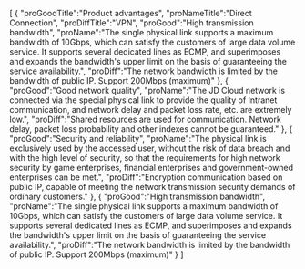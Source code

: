 [
	{
		"proGoodTitle":"Product advantages",
		"proNameTitle":"Direct Connection",
		"proDiffTitle":"VPN",
		"proGood":"High transmission bandwidth",
		"proName":"The single physical link supports a maximum bandwidth of 10Gbps, which can satisfy the customers of large data volume service. It supports several dedicated lines as ECMP, and superimposes and expands the bandwidth's upper limit on the basis of guaranteeing the service availability.",
		"proDiff":"The network bandwidth is limited by the bandwidth of public IP. Support 200Mbps (maximum)"
	},
	{
		"proGood":"Good network quality",
		"proName":"The JD Cloud network is connected via the special physical link to provide the quality of Intranet communication, and network delay and packet loss rate, etc. are extremely low.",
		"proDiff":"Shared resources are used for communication. Network delay, packet loss probability and other indexes cannot be guaranteed."
	},
	{
		"proGood":"Security and reliability",
		"proName":"The physical link is exclusively used by the accessed user, without the risk of data breach and with the high level of security, so that the requirements for high network security by game enterprises, financial enterprises and government-owned enterprises can be met.",
		"proDiff":"Encryption communication based on public IP, capable of meeting the network transmission security demands of ordinary customers."
	},
	{
		"proGood":"High transmission bandwidth",
		"proName":"The single physical link supports a maximum bandwidth of 10Gbps, which can satisfy the customers of large data volume service. It supports several dedicated lines as ECMP, and superimposes and expands the bandwidth's upper limit on the basis of guaranteeing the service availability.",
		"proDiff":"The network bandwidth is limited by the bandwidth of public IP. Support 200Mbps (maximum)"
	}
]
